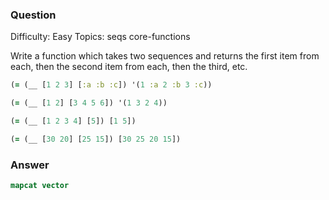 ### Question

Difficulty:	Easy
Topics:	seqs core-functions


Write a function which takes two sequences and returns the first item from each, then the second item from each, then the third, etc.

```clojure
(= (__ [1 2 3] [:a :b :c]) '(1 :a 2 :b 3 :c))

(= (__ [1 2] [3 4 5 6]) '(1 3 2 4))

(= (__ [1 2 3 4] [5]) [1 5])

(= (__ [30 20] [25 15]) [30 25 20 15])
```

### Answer

```clojure
mapcat vector
```
